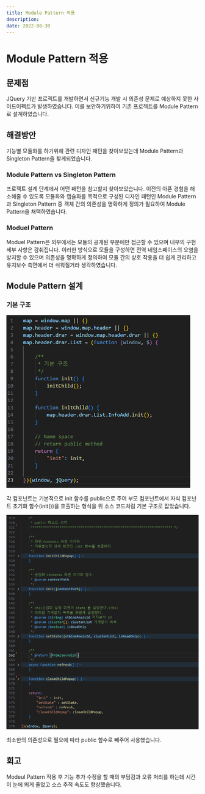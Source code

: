 ```yaml
---
title: Module Pattern 적용
description: 
date: 2022-08-30
---
```


# Module Pattern 적용

## 문제점
 JQuery 기반 프로젝트를 개발하면서 신규기능 개발 시 의존성 문제로 예상하지 못한 사이드이펙트가 발생하였습니다. 이를 보안하기위하여 기존 프로젝트를 Module Pattern로 설계하였습니다.

## 해결방안

기능별 모듈화를 하기위해 관련 디자인 패턴을 찾아보았는데 Module Pattern과 Singleton Pattern을 찾게되었습니다.

### Module Pattern vs Singleton Pattern

프로젝트 설계 단계에서 어떤 패턴을 참고할지 찾아보았습니다. 이전의 아픈 경험을 해소해줄 수 있도록 모듈화와 캡슐화를 목적으로 구성된 디자인 패턴인 Module Pattern과 Singleton Pattern 중 객체 간의 의존성을 명확하게 정의가 필요하여 Module Pattern을 채택하였습니다.

### Moduel Pattern
Moduel Pattern은 외부에서는 모듈의 공개된 부분에만 접근할 수 있으며 내부의 구현 세부 사항은 감춰집니다.
이러한 방식으로 모듈을 구성하면 전역 네임스페이스의 오염을 방지할 수 있으며 의존성을 명확하게 정의하여 모듈 간의 상호 작용을 더 쉽게 관리하고 유지보수 측면에서 더 쉬워질거라 생각하였습니다.


## Module Pattern 설계

### 기본 구조

<div style="
    display: inline-flex;
"><img src="image-3.png" alt="Alt text">
</div>




각 컴포넌트는 기본적으로 init 함수를 public으로 주어 부모 컴포넌트에서 자식 컴포넌트 초기화 함수(init())을 호출하는 형식을 위 소스 코드처럼 기본 구조로 잡았습니다.


<div style="
    display: inline-flex;
"><img src="image-4.png" alt="Alt text">
</div>



최소한의 의존성으로 필요에 따라 public 함수로 빼주어 사용했습니다.


   
## 회고 


Modeul Pattern 적용 후 기능 추가 수정을 할 때의 부담감과 오류 처리를 하는데 시간이 눈에 띄게 줄었고 소스 추적 속도도 향상했습니다. 

